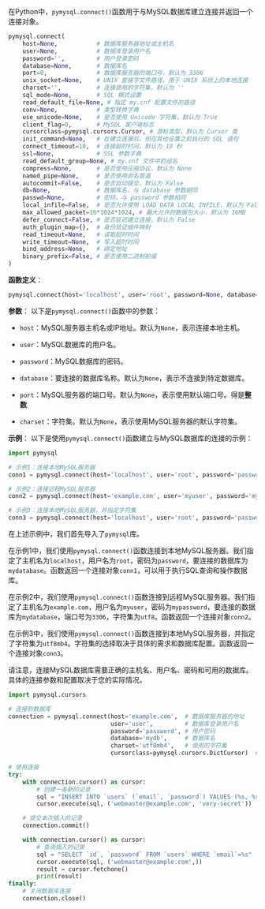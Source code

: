 在Python中，`pymysql.connect()`函数用于与MySQL数据库建立连接并返回一个连接对象。
```python
pymysql.connect(
    host=None,           # 数据库服务器地址或主机名
    user=None,           # 数据库登录用户名
    password='',         # 用户登录密码
    database=None,       # 数据库名
    port=0,              # 数据库服务器的端口号，默认为 3306
    unix_socket=None,    # UNIX 套接字文件路径，用于 UNIX 系统上的本地连接
    charset='',          # 连接使用的字符集，默认为 ''
    sql_mode=None,       # SQL 模式设置
    read_default_file=None, # 指定 my.cnf 配置文件的路径
    conv=None,           # 类型转换字典
    use_unicode=None,    # 是否使用 Unicode 字符集，默认为 True
    client_flag=0,       # MySQL 客户端标志
    cursorclass=pymysql.cursors.Cursor, # 游标类型，默认为 Cursor 类
    init_command=None,   # 在建立连接后，但在其他设置之前执行的 SQL 语句
    connect_timeout=10,  # 连接超时时间，默认为 10 秒
    ssl=None,            # SSL 参数字典
    read_default_group=None, # my.cnf 文件中的组名
    compress=None,       # 是否使用压缩协议，默认为 None
    named_pipe=None,     # 是否使用命名管道
    autocommit=False,    # 是否自动提交，默认为 False
    db=None,             # 数据库名，与 database 参数相同
    passwd=None,         # 密码，与 password 参数相同
    local_infile=False,  # 是否允许使用 LOAD DATA LOCAL INFILE，默认为 False
    max_allowed_packet=16*1024*1024, # 最大允许的数据包大小，默认为 16MB
    defer_connect=False, # 是否延迟建立连接，默认为 False
    auth_plugin_map={},  # 身份验证插件映射
    read_timeout=None,   # 读取超时时间
    write_timeout=None,  # 写入超时时间
    bind_address=None,   # 绑定地址
    binary_prefix=False, # 是否使用二进制前缀
)

```


**函数定义**：
```python
pymysql.connect(host='localhost', user='root', password=None, database='孝感', port=3306, charset=None)
```

**参数**：
以下是`pymysql.connect()`函数中的参数：

- `host`：MySQL服务器主机名或IP地址。默认为`None`，表示连接本地主机。

- `user`：MySQL数据库的用户名。

- `password`：MySQL数据库的密码。

- `database`：要连接的数据库名称。默认为`None`，表示不连接到特定数据库。

- `port`：MySQL服务器的端口号。默认为`None`，表示使用默认端口号。得是**整数**

- `charset`：字符集。默认为`None`，表示使用MySQL服务器的默认字符集。

**示例**：
以下是使用`pymysql.connect()`函数建立与MySQL数据库的连接的示例：

```python
import pymysql

# 示例1：连接本地MySQL服务器
conn1 = pymysql.connect(host='localhost', user='root', password='password', database='mydatabase')

# 示例2：连接远程MySQL服务器
conn2 = pymysql.connect(host='example.com', user='myuser', password='mypassword', database='mydatabase', port=3306, charset='utf8')

# 示例3：连接本地MySQL服务器，并指定字符集
conn3 = pymysql.connect(host='localhost', user='root', password='password', database='mydatabase', charset='utf8mb4')
```

在上述示例中，我们首先导入了`pymysql`库。

在示例1中，我们使用`pymysql.connect()`函数连接到本地MySQL服务器。我们指定了主机名为`localhost`，用户名为`root`，密码为`password`，要连接的数据库为`mydatabase`。函数返回一个连接对象`conn1`，可以用于执行SQL查询和操作数据库。

在示例2中，我们使用`pymysql.connect()`函数连接到远程MySQL服务器。我们指定了主机名为`example.com`，用户名为`myuser`，密码为`mypassword`，要连接的数据库为`mydatabase`，端口号为`3306`，字符集为`utf8`。函数返回一个连接对象`conn2`。

在示例3中，我们使用`pymysql.connect()`函数连接到本地MySQL服务器，并指定了字符集为`utf8mb4`。字符集的选择取决于具体的需求和数据库配置。函数返回一个连接对象`conn3`。

请注意，连接MySQL数据库需要正确的主机名、用户名、密码和可用的数据库。具体的连接参数和配置取决于您的实际情况。

```python
import pymysql.cursors

# 连接到数据库
connection = pymysql.connect(host='example.com',  # 数据库服务器的地址
                             user='user',         # 数据库登录用户名
                             password='password', # 用户密码
                             database='mydb',     # 数据库名
                             charset='utf8mb4',   # 使用的字符集
                             cursorclass=pymysql.cursors.DictCursor)  # 返回字典形式的结果集

# 使用连接
try:
    with connection.cursor() as cursor:
        # 创建一条新的记录
        sql = "INSERT INTO `users` (`email`, `password`) VALUES (%s, %s)"
        cursor.execute(sql, ('webmaster@example.com', 'very-secret'))

    # 提交本次插入的记录
    connection.commit()

    with connection.cursor() as cursor:
        # 查询插入的记录
        sql = "SELECT `id`, `password` FROM `users` WHERE `email`=%s"
        cursor.execute(sql, ('webmaster@example.com',))
        result = cursor.fetchone()
        print(result)
finally:
    # 关闭数据库连接
    connection.close()

```


